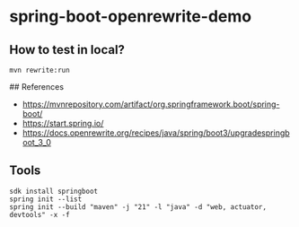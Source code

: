 # spring-boot-openrewrite-demo

## How to test in local?

```
mvn rewrite:run
```

## References

- https://mvnrepository.com/artifact/org.springframework.boot/spring-boot/
- https://start.spring.io/
- https://docs.openrewrite.org/recipes/java/spring/boot3/upgradespringboot_3_0

## Tools

```
sdk install springboot
spring init --list
spring init --build "maven" -j "21" -l "java" -d "web, actuator, devtools" -x -f
```